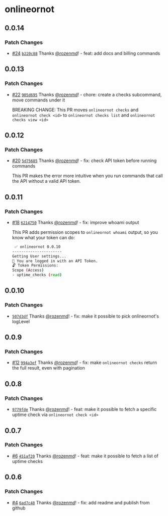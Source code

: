 # onlineornot

## 0.0.14

### Patch Changes

- [#24](https://github.com/OnlineOrNot/onlineornot/pull/24) [`b220c88`](https://github.com/OnlineOrNot/onlineornot/commit/b220c885c375bb7563b9ba88df494c5e2f0e94a0) Thanks [@rozenmd](https://github.com/rozenmd)! - feat: add docs and billing commands

## 0.0.13

### Patch Changes

- [#22](https://github.com/OnlineOrNot/onlineornot/pull/22) [`905d695`](https://github.com/OnlineOrNot/onlineornot/commit/905d695329031ca8b596c82b73d3ae9e301a61bb) Thanks [@rozenmd](https://github.com/rozenmd)! - chore: create a checks subcommand, move commands under it

  BREAKING CHANGE: This PR moves `onlineornot checks` and `onlineornot check <id>` to `onlineornot checks list` and `onlineornot checks view <id>`

## 0.0.12

### Patch Changes

- [#20](https://github.com/OnlineOrNot/onlineornot/pull/20) [`5d75685`](https://github.com/OnlineOrNot/onlineornot/commit/5d75685e62f85a60b96733d00be60eb40f6118fd) Thanks [@rozenmd](https://github.com/rozenmd)! - fix: check API token before running commands

  This PR makes the error more intuitive when you run commands that call the API without a valid API token.

## 0.0.11

### Patch Changes

- [#18](https://github.com/OnlineOrNot/onlineornot/pull/18) [`6214750`](https://github.com/OnlineOrNot/onlineornot/commit/6214750fc5b91f21d20b3f1704dafd2271516a0a) Thanks [@rozenmd](https://github.com/rozenmd)! - fix: improve whoami output

  This PR adds permission scopes to `onlineornot whoami` output, so you know what your token can do:

  ```bash
   ✅ onlineornot 0.0.10
  ----------------------
  Getting User settings...
  👋 You are logged in with an API Token.
  🔓 Token Permissions:
  Scope (Access)
  - uptime_checks (read)
  ```

## 0.0.10

### Patch Changes

- [`507d3df`](https://github.com/OnlineOrNot/onlineornot/commit/507d3df1ef33c90b96f449d1918ddefa0905ab56) Thanks [@rozenmd](https://github.com/rozenmd)! - fix: make it possible to pick onlineornot's logLevel

## 0.0.9

### Patch Changes

- [#12](https://github.com/OnlineOrNot/onlineornot/pull/12) [`994a3ef`](https://github.com/OnlineOrNot/onlineornot/commit/994a3ef3c4e022653178a41f9c7c815d042b99c9) Thanks [@rozenmd](https://github.com/rozenmd)! - fix: make `onlineornot checks` return the full result, even with pagination

## 0.0.8

### Patch Changes

- [`9779fde`](https://github.com/OnlineOrNot/onlineornot/commit/9779fde153930817954bd1e29b96c86ebffce76e) Thanks [@rozenmd](https://github.com/rozenmd)! - feat: make it possible to fetch a specific uptime check via `onlineornot check <id>`

## 0.0.7

### Patch Changes

- [#6](https://github.com/OnlineOrNot/onlineornot/pull/6) [`451af20`](https://github.com/OnlineOrNot/onlineornot/commit/451af204412131e6998d43915f4d01e92ae58e75) Thanks [@rozenmd](https://github.com/rozenmd)! - feat: make it possible to fetch a list of uptime checks

## 0.0.6

### Patch Changes

- [#4](https://github.com/OnlineOrNot/onlineornot/pull/4) [`6ad7c48`](https://github.com/OnlineOrNot/onlineornot/commit/6ad7c489f455b784a4f58ee78607a9369646a79d) Thanks [@rozenmd](https://github.com/rozenmd)! - fix: add readme and publish from github

